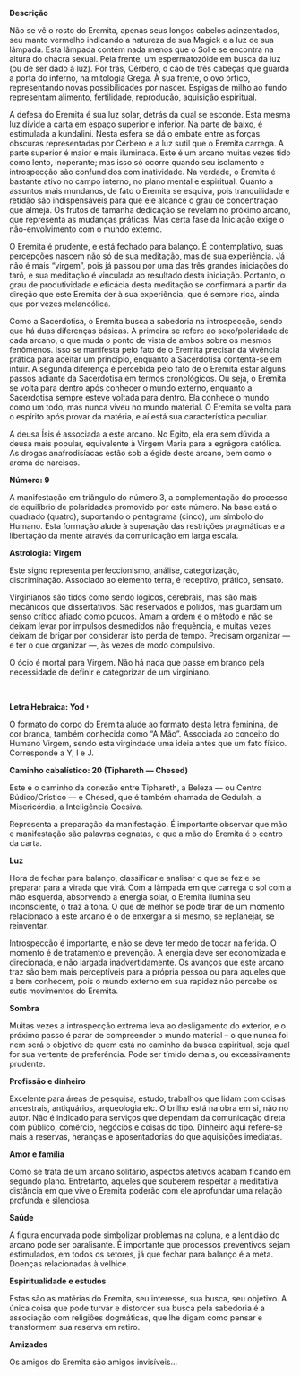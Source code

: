 **Descrição**

Não se vê o rosto do Eremita, apenas seus longos cabelos acinzentados, seu
manto vermelho indicando a natureza de sua Magick e a luz de sua lâmpada. Esta
lâmpada contém nada menos que o Sol e se encontra na altura do chacra sexual.
Pela frente, um espermatozóide em busca da luz (ou de ser dado à luz). Por
trás, Cérbero, o cão de três cabeças que guarda a porta do inferno, na
mitologia Grega. À sua frente, o ovo órfico, representando novas
possibilidades por nascer. Espigas de milho ao fundo representam alimento,
fertilidade, reprodução, aquisição espiritual.

A defesa do Eremita é sua luz solar, detrás da qual se esconde. Esta mesma luz
divide a carta em espaço superior e inferior. Na parte de baixo, é estimulada
a kundalini. Nesta esfera se dá o embate entre as forças obscuras
representadas por Cérbero e a luz sutil que o Eremita carrega. A parte
superior é maior e mais iluminada. Este é um arcano muitas vezes tido como
lento, inoperante; mas isso só ocorre quando seu isolamento e introspecção são
confundidos com inatividade. Na verdade, o Eremita é bastante ativo no campo
interno, no plano mental e espiritual. Quanto a assuntos mais mundanos, de
fato o Eremita se esquiva, pois tranquilidade e retidão são indispensáveis
para que ele alcance o grau de concentração que almeja. Os frutos de tamanha
dedicação se revelam no próximo arcano, que representa as mudanças práticas.
Mas certa fase da Iniciação exige o não-envolvimento com o mundo externo.

O Eremita é prudente, e está fechado para balanço. É contemplativo, suas
percepções nascem não só de sua meditação, mas de sua experiência. Já não é
mais “virgem”, pois já passou por uma das três grandes iniciações do tarô, e
sua meditação é vinculada ao resultado desta iniciação. Portanto, o grau de
produtividade e eficácia desta meditação se confirmará a partir da direção que
este Eremita der à sua experiência, que é sempre rica, ainda que por vezes
melancólica.

Como a Sacerdotisa, o Eremita busca a sabedoria na introspecção, sendo que há
duas diferenças básicas. A primeira se refere ao sexo/polaridade de cada
arcano, o que muda o ponto de vista de ambos sobre os mesmos fenômenos. Isso
se manifesta pelo fato de o Eremita precisar da vivência prática para aceitar
um princípio, enquanto a Sacerdotisa contenta-se em intuir. A segunda
diferença é percebida pelo fato de o Eremita estar alguns passos adiante da
Sacerdotisa em termos cronológicos. Ou seja, o Eremita se volta para dentro
após conhecer o mundo externo, enquanto a Sacerdotisa sempre esteve voltada
para dentro. Ela conhece o mundo como um todo, mas nunca viveu no mundo
material. O Eremita se volta para o espírito após provar da matéria, e aí está
sua característica peculiar.

A deusa Ísis é associada a este arcano. No Egito, ela era sem dúvida a deusa
mais popular, equivalente à Virgem Maria para a egrégora católica. As drogas
anafrodisíacas estão sob a égide deste arcano, bem como o aroma de narcisos.

**Número: 9**

A manifestação em triângulo do número 3, a complementação do processo de
equilíbrio de polaridades promovido por este número. Na base está o quadrado
(quatro), suportando o pentagrama (cinco), um símbolo do Humano. Esta formação
alude à superação das restrições pragmáticas e a libertação da mente através
da comunicação em larga escala.

**Astrologia: Virgem**

Este signo representa perfeccionismo, análise, categorização, discriminação.
Associado ao elemento terra, é receptivo, prático, sensato.

Virginianos são tidos como sendo lógicos, cerebrais, mas são mais mecânicos
que dissertativos. São reservados e polidos, mas guardam um senso crítico
afiado como poucos. Amam a ordem e o método e não se deixam levar por impulsos
desmedidos não frequência, e muitas vezes deixam de brigar por considerar isto
perda de tempo. Precisam organizar — e ter o que organizar —, às vezes de modo
compulsivo.

O ócio é mortal para Virgem. Não há nada que passe em branco pela necessidade
de definir e categorizar de um virginiano.‫

‬

**Letra Hebraica: Yod י**

O formato do corpo do Eremita alude ao formato desta letra feminina, de cor
branca, também conhecida como “A Mão”. Associada ao conceito do Humano Virgem,
sendo esta virgindade uma ideia antes que um fato físico. Corresponde a Y, I e
J.

**Caminho cabalístico: 20 (Tiphareth — Chesed)**

Este é o caminho da conexão entre Tiphareth, a Beleza — ou Centro
Búdico/Crístico — e Chesed, que é também chamada de Gedulah, a Misericórdia, a
Inteligência Coesiva.

Representa a preparação da manifestação. É importante observar que mão e
manifestação são palavras cognatas, e que a mão do Eremita é o centro da
carta.

**Luz**

Hora de fechar para balanço, classificar e analisar o que se fez e se preparar
para a virada que virá. Com a lâmpada em que carrega o sol com a mão esquerda,
absorvendo a energia solar, o Eremita ilumina seu inconsciente, o traz à tona.
O que de melhor se pode tirar de um momento relacionado a este arcano é o de
enxergar a si mesmo, se replanejar, se reinventar.

Introspecção é importante, e não se deve ter medo de tocar na ferida. O
momento é de tratamento e prevenção. A energia deve ser economizada e
direcionada, e não largada inadvertidamente. Os avanços que este arcano traz
são bem mais perceptíveis para a própria pessoa ou para aqueles que a bem
conhecem, pois o mundo externo em sua rapidez não percebe os sutis movimentos
do Eremita.

**Sombra**

Muitas vezes a introspecção extrema leva ao desligamento do exterior, e o
próximo passo é parar de compreender o mundo material – o que nunca foi nem
será o objetivo de quem está no caminho da busca espiritual, seja qual for sua
vertente de preferência. Pode ser tímido demais, ou excessivamente prudente.

**Profissão e dinheiro**

Excelente para áreas de pesquisa, estudo, trabalhos que lidam com coisas
ancestrais, antiquários, arqueologia etc. O brilho está na obra em si, não no
autor. Não é indicado para serviços que dependam da comunicação direta com
público, comércio, negócios e coisas do tipo. Dinheiro aqui refere-se mais a
reservas, heranças e aposentadorias do que aquisições imediatas.

**Amor e família**

Como se trata de um arcano solitário, aspectos afetivos acabam ficando em
segundo plano. Entretanto, aqueles que souberem respeitar a meditativa
distância em que vive o Eremita poderão com ele aprofundar uma relação
profunda e silenciosa.

**Saúde**

A figura encurvada pode simbolizar problemas na coluna, e a lentidão do arcano
pode ser paralisante. É importante que processos preventivos sejam
estimulados, em todos os setores, já que fechar para balanço é a meta. Doenças
relacionadas à velhice.

**Espiritualidade e estudos**

Estas são as matérias do Eremita, seu interesse, sua busca, seu objetivo. A
única coisa que pode turvar e distorcer sua busca pela sabedoria é a
associação com religiões dogmáticas, que lhe digam como pensar e transformem
sua reserva em retiro.

**Amizades**

Os amigos do Eremita são amigos invisíveis...

